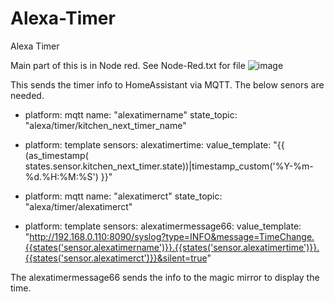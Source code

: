 # Alexa-Timer
Alexa Timer

Main part of this is in Node red. See Node-Red.txt for file
![image](https://user-images.githubusercontent.com/14929601/146995888-a1fc647c-d88b-4737-91ca-b22a744e3aa6.png)

This sends the timer info to HomeAssistant via MQTT. The below senors are needed.

- platform: mqtt
  name: "alexatimername"
  state_topic: "alexa/timer/kitchen_next_timer_name"
  
- platform: template
  sensors:
    alexatimertime: 
      value_template: "{{ (as_timestamp( states.sensor.kitchen_next_timer.state))|timestamp_custom('%Y-%m-%d.%H:%M:%S') }}"

- platform: mqtt
  name: "alexatimerct"
  state_topic: "alexa/timer/alexatimerct"
  
- platform: template
  sensors:
    alexatimermessage66:
      value_template: "http://192.168.0.110:8090/syslog?type=INFO&message=TimeChange.{{states('sensor.alexatimername')}}.{{states('sensor.alexatimertime')}}.{{states('sensor.alexatimerct')}}&silent=true"

The alexatimermessage66 sends the info to the magic mirror to display the time.

